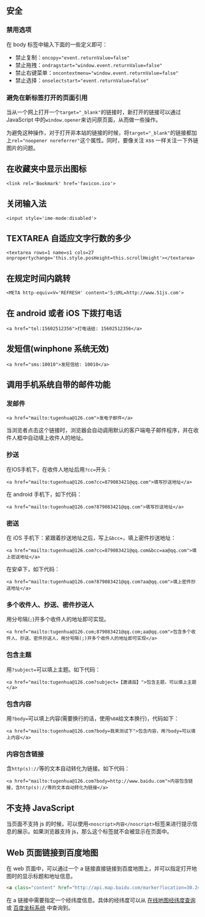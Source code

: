 ## 安全
### 禁用选项
在 body 标签中输入下面的一些定义即可：

* 禁止复制：`oncopy="event.returnValue=false"`
* 禁止拖拽：`ondragstart="window.event.returnValue=false"`
* 禁止右键菜单：`oncontextmenu="window.event.returnValue=false"`
* 禁止选择：`onselectstart="event.returnValue=false"`
		
### 避免在新标签打开的页面引用
当从一个网上打开一个`target="_blank"`的链接时，新打开的链接可以通过 JavaScript 中的`window.opener`来访问原页面，从而做一些操作。

为避免这种操作，对于打开非本站的链接的时候，将`target="_blank"`的链接都加上`rel="noopener noreferrer"`这个属性。同时，要像关注 xss 一样关注一下外链图片的问题。

## 在收藏夹中显示出图标
`<link rel='Bookmark' href='favicon.ico'>`

## 关闭输入法
`<input style='ime-mode:disabled'>`

## TEXTAREA 自适应文字行数的多少
`<textarea rows=1 name=s1 cols=27 onpropertychange='this.style.posHeight=this.scrollHeight'></textarea>`

## 在规定时间内跳转
`<META http-equiv=V='REFRESH' content='5;URL=http://www.51js.com'>`

## 在 android 或者 iOS 下拨打电话
`<a href="tel:15602512356">打电话给: 15602512356</a>`

## 发短信(winphone 系统无效)
`<a href="sms:10010">发短信给: 10010</a>`

## 调用手机系统自带的邮件功能
### 发邮件
`<a href="mailto:tugenhua@126.com">发电子邮件</a>`

当浏览者点击这个链接时，浏览器会自动调用默认的客户端电子邮件程序，并在收件人框中自动填上收件人的地址。

### 抄送
在IOS手机下，在收件人地址后用`?cc=`开头：

`<a href="mailto:tugenhua@126.com?cc=879083421@qq.com">填写抄送地址</a>`

在 android 手机下，如下代码：

`<a href="mailto:tugenhua@126.com?879083421@qq.com">填写抄送地址</a>`

### 密送
在 iOS 手机下：紧跟着抄送地址之后，写上`&bcc=`，填上密件抄送地址：

`<a href="mailto:tugenhua@126.com?cc=879083421@qq.com&bcc=aa@qq.com">填上密送地址</a>`

在安卓下，如下代码：

`<a href="mailto:tugenhua@126.com?879083421@qq.com?aa@qq.com">填上密件抄送地址</a>`

### 多个收件人、抄送、密件抄送人
用分号隔(`;`)开多个收件人的地址即可实现。

`<a href="mailto:tugenhua@126.com;879083421@qq.com;aa@qq.com">包含多个收件人、抄送、密件抄送人，用分号隔(;)开多个收件人的地址即可实现</a>`

### 包含主题
用`?subject=`可以填上主题。如下代码：

`<a href="mailto:tugenhua@126.com?subject=【邀请函】">包含主题，可以填上主题</a>`

### 包含内容
用`?body=`可以填上内容(需要换行的话，使用`%0A`给文本换行)，代码如下：

`<a href="mailto:tugenhua@126.com?body=我来测试下">包含内容，用?body=可以填上内容</a>`

### 内容包含链接
含`http(s)://`等的文本自动转化为链接。如下代码：

`<a href="mailto:tugenhua@126.com?body=http://www.baidu.com">内容包含链接，含http(s)://等的文本自动转化为链接</a>`

## 不支持 JavaScript
当页面不支持 js 的时候，可以使用`<noscript>内容</noscript>`标签来进行提示信息的展示。如果浏览器支持 js，那么这个标签就不会被显示在页面中。

## Web 页面链接到百度地图
在 web 页面中，可以通过一个 a 链接直接链接到百度地图上，并可以指定打开地图时的显示标题和地址信息。

```html
<a class="content" href="http://api.map.baidu.com/marker?location=30.2481330000,120.0771000000&title=馒头山&content=浙江省杭州市西湖区求和路馒头山&output=html">
```

在 a 链接中需要指定一个经纬度信息。具体的经纬度可以从 [在线地图经纬度查询](http://www.gpsspg.com/maps.htm) 或 [百度坐标系统](http://api.map.baidu.com/lbsapi/getpoint/index.html) 中查询到。

